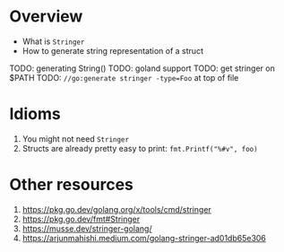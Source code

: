 # Overview
- What is `Stringer`
- How to generate string representation of a struct


TODO: generating String()
TODO: goland support
TODO: get stringer on $PATH
TODO: `//go:generate stringer -type=Foo` at top of file


# Idioms
1. You might not need `Stringer`
1. Structs are already pretty easy to print: `fmt.Printf("%#v", foo)`


# Other resources
1. https://pkg.go.dev/golang.org/x/tools/cmd/stringer
1. https://pkg.go.dev/fmt#Stringer
1. https://musse.dev/stringer-golang/
1. https://arjunmahishi.medium.com/golang-stringer-ad01db65e306
